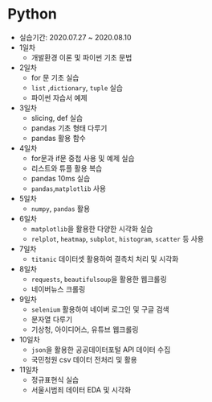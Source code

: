 # Python

- 실습기간: 2020.07.27 ~ 2020.08.10
- 1일차
  - 개발환경 이론 및 파이썬 기초 문법
- 2일차
  - for 문 기초 실습
  - `list` ,`dictionary`, `tuple` 실습 
  - 파이썬 자습서 예제 
- 3일차
  - slicing, def 실습
  - pandas 기초 형태 다루기
  - pandas 활용 함수
- 4일차
  - for문과 if문 중첩 사용 및 예제 실습
  - 리스트와 튜플 활용 복습
  - pandas 10ms 실습
  - `pandas`,`matplotlib` 사용
- 5일차
  - `numpy`, `pandas` 활용
- 6일차
  - `matplotlib`을 활용한 다양한 시각화 실습
  - `relplot`, `heatmap`, `subplot`, `histogram`, `scatter` 등 사용
- 7일차
  - `titanic` 데이터셋 활용하여 결측치 처리 및 시각화
- 8일차
  - `requests`, `beautifulsoup`을 활용한 웹크롤링
  - 네이버뉴스 크롤링
- 9일차
  - `selenium` 활용하여 네이버 로그인 및 구글 검색
  - 문자열 다루기
  - 기상청, 아이디어스, 유튜브 웹크롤링
- 10일차
  - `json`을 활용한 공공데이터포털 API 데이터 수집
  - 국민청원 csv 데이터 전처리 및 활용
- 11일차
  - 정규표현식 실습
  - 서울시범죄 데이터 EDA 및 시각화


